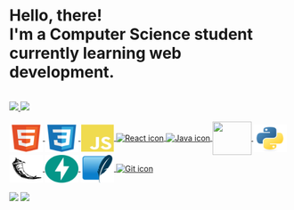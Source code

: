 # Hello, there! <br> I'm a Computer Science student currently learning web development.
<br>
<link rel="stylesheet" href="https://cdn.jsdelivr.net/gh/devicons/devicon@v2.15.1/devicon.min.css">
<div>
  <a href="https://github.com/keuwey">
  <img height="165em" src="https://github-readme-stats.vercel.app/api?username=keuwey&show_icons=true&theme=dracula&include_all_commits=true&count_private=true" />
  <img height="165em" src="https://github-readme-stats.vercel.app/api/top-langs/?username=keuwey&layout=compact&langs_count=7&theme=dracula" />
</div>
          
  
<div style="display: inline_block"><br>
  <img align="center" alt="HTML icon" height="50" width="60" src="https://raw.githubusercontent.com/devicons/devicon/master/icons/html5/html5-original.svg" />
  <img align="center" alt="CSS icon" height="50" width="60" src="https://raw.githubusercontent.com/devicons/devicon/master/icons/css3/css3-original.svg" />
  <img align="center" alt="JS icon" height="50" width="60" src="https://raw.githubusercontent.com/devicons/devicon/master/icons/javascript/javascript-plain.svg" />
  <!-- <img align="center" alt"typescript icon" height="50" width="60" src="https://cdn.jsdelivr.net/gh/devicons/devicon/icons/typescript/typescript-original.svg" /> -->
  <img align="center" alt="React icon" height="50" width="60" src="https://cdn.jsdelivr.net/gh/devicons/devicon/icons/react/react-original.svg" />
  <!-- <img align="center" alt="Nodejs icon" height="50" width="60" src="https://cdn.jsdelivr.net/gh/devicons/devicon/icons/nodejs/nodejs-original.svg" /> -->
  <!-- <img align="center" alt="MySQL icon" height="50" width="60" src="https://cdn.jsdelivr.net/gh/devicons/devicon/icons/mysql/mysql-original.svg" /> -->
  <!-- <img align="center" alt="MongoDB icon" height="50" width="60" src="https://cdn.jsdelivr.net/gh/devicons/devicon/icons/mongodb/mongodb-plain-wordmark.svg" /> -->
  <img align="center" alt="Java icon" height="50" width="60" src="https://cdn.jsdelivr.net/gh/devicons/devicon/icons/java/java-original-wordmark.svg" />
  <img align="center" alt"bootstrap icon" height="60" width="70" src="https://cdn.jsdelivr.net/gh/devicons/devicon/icons/bootstrap/bootstrap-original.svg" />
  <!-- <img align="center" alt"SASS icon" height="50" width="60" src="https://cdn.jsdelivr.net/gh/devicons/devicon/icons/sass/sass-original.svg" /> -->
  <img align="center" alt="Python icon" height="50" width="60" src="https://raw.githubusercontent.com/devicons/devicon/master/icons/python/python-original.svg" />
  <img align="center" alt="Flask icon" height="50" width="60" src="https://github.com/devicons/devicon/blob/v2.17.0/icons/flask/flask-original.svg" />
  <img align="center" alt="FastAPI icon" height="50" width="60" src="https://github.com/devicons/devicon/blob/v2.17.0/icons/fastapi/fastapi-plain.svg" />
  <img align="center" alt="SQLite icon" height="50" width="60" src="https://github.com/devicons/devicon/blob/master/icons/sqlite/sqlite-original.svg" />
  <img align="center" alt="Git icon" height="50" width="60" src="https://cdn.jsdelivr.net/gh/devicons/devicon/icons/git/git-original.svg" />
</div>
<br>
<div>
  <a href="mailto:coemgein600673@gmail.com" target="_blank"><img src="https://img.shields.io/badge/Gmail-D14836?style=for-the-badge&logo=gmail&logoColor=white" target="_blank" /></a>
  <a href="https://www.linkedin.com/in/keuwey/" target="_blank"><img src="https://img.shields.io/badge/-LinkedIn-%230077B5?style=for-the-badge&logo=linkedin&logoColor=white" target="_blank" /></a>
</div>
